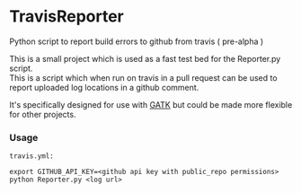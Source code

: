 # TravisReporter
Python script to report build errors to github from travis ( pre-alpha )

This is a small project which is used as a fast test bed for the Reporter.py script.  
This is a script which when run on travis in a pull request can be used to report uploaded log locations in a github comment.

It's specifically designed for use with [GATK](https//www.github.com/broadinstitute/gatk) but could be made more flexible for other projects.

### Usage
```
travis.yml:

export GITHUB_API_KEY=<github api key with public_repo permissions>
python Reporter.py <log url>
```
